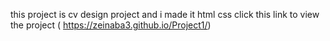 this project is cv design project  and i made it html css click this link to view the project ( https://zeinaba3.github.io/Project1/)
